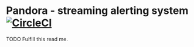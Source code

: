 # Pandora - streaming alerting system [![CircleCI](https://circleci.com/gh/artistian/pandora.svg?style=svg)](https://circleci.com/gh/artistian/pandora)

TODO Fulfill this read me.

